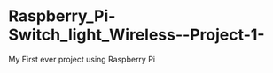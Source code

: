 Raspberry_Pi-Switch_light_Wireless--Project-1-
==============================================

My First ever project using Raspberry Pi
